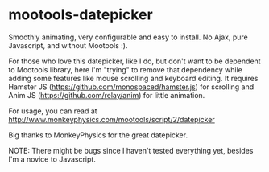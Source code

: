 # mootools-datepicker
Smoothly animating, very configurable and easy to install. No Ajax, pure Javascript, and without Mootools :).

For those who love this datepicker, like I do, but don't want to be dependent to Mootools library, here I'm "trying" to remove that dependency while adding some features like mouse scrolling and keyboard editing.
It requires Hamster JS (https://github.com/monospaced/hamster.js) for scrolling and Anim JS (https://github.com/relay/anim) for little animation.

For usage, you can read at http://www.monkeyphysics.com/mootools/script/2/datepicker

Big thanks to MonkeyPhysics for the great datepicker.

NOTE:
There might be bugs since I haven't tested everything yet, besides I'm a novice to Javascript.
